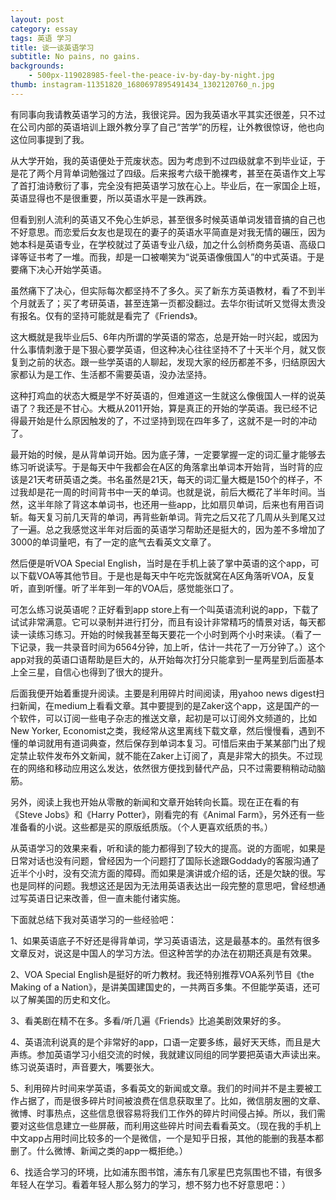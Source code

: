 ```yaml
---
layout: post
category: essay
tags: 英语 学习
title: 谈一谈英语学习
subtitle: No pains, no gains.
backgrounds:
    - 500px-119028985-feel-the-peace-iv-by-day-by-night.jpg
thumb: instagram-11351820_1680697895491434_1302120760_n.jpg
---
```


有同事向我请教英语学习的方法，我很诧异。因为我英语水平其实还很差，只不过在公司内部的英语培训上跟外教分享了自己“苦学”的历程，让外教很惊讶，他也向这位同事提到了我。

从大学开始，我的英语便处于荒废状态。因为考虑到不过四级就拿不到毕业证，于是花了两个月背单词勉强过了四级。后来报考六级干脆裸考，甚至在英语作文上写了首打油诗敷衍了事，完全没有把英语学习放在心上。毕业后，在一家国企上班，英语显得也不是很重要，所以英语水平是一跌再跌。

但看到别人流利的英语又不免心生妒忌，甚至很多时候英语单词发错音搞的自己也不好意思。而恋爱后女友也是现在的妻子的英语水平简直是对我无情的碾压，因为她本科是英语专业，在学校就过了英语专业八级，加之什么剑桥商务英语、高级口译等证书考了一堆。而我，却是一口被嘲笑为“说英语像俄国人”的中式英语。于是要痛下决心开始学英语。

虽然痛下了决心，但实际每次都坚持不了多久。买了新东方英语教材，看了不到半个月就丢了；买了考研英语，甚至连第一页都没翻过。去华尔街试听又觉得太贵没有报名。仅有的坚持可能就是看完了《Friends》。

这大概就是我毕业后5、6年内所谓的学英语的常态，总是开始一时兴起，或因为什么事情刺激于是下狠心要学英语，但这种决心往往坚持不了十天半个月，就又恢复到之前的状态。跟一些学英语的人聊起，发现大家的经历都差不多，归结原因大家都认为是工作、生活都不需要英语，没办法坚持。

这种打鸡血的状态大概是学不好英语的，但难道这一生就这么像俄国人一样的说英语了？我还是不甘心。大概从2011开始，算是真正的开始的学英语。我已经不记得最开始是什么原因触发的了，不过坚持到现在四年多了，这就不是一时的冲动了。

最开始的时候，是从背单词开始。因为底子薄，一定要掌握一定的词汇量才能够去练习听说读写。于是每天中午我都会在A区的角落拿出单词本开始背，当时背的应该是21天考研英语之类。书名虽然是21天，每天的词汇量大概是150个的样子，不过我却是花一周的时间背书中一天的单词。也就是说，前后大概花了半年时间。当然，这半年除了背这本单词书，也还用一些app，比如扇贝单词，后来也有用百词斩。每天复习前几天背的单词，再背些新单词。背完之后又花了几周从头到尾又过了一遍。总之我感觉这半年对后面的英语学习帮助还是挺大的，因为差不多增加了3000的单词量吧，有了一定的底气去看英文文章了。

然后便是听VOA Special English，当时是在手机上装了掌中英语的这个app，可以下载VOA等其他节目。于是也是每天中午吃完饭就窝在A区角落听VOA，反复听，直到听懂。听了半年到一年的VOA后，感觉能张口了。

可怎么练习说英语呢？正好看到app store上有一个叫英语流利说的app，下载了试试非常满意。它可以录制并进行打分，而且有设计非常精巧的情景对话，每天都读一读练习练习。开始的时候我甚至每天要花一个小时到两个小时来读。（看了一下记录，我一共录音时间为6564分钟，加上听，估计一共花了一万分钟了。）这个app对我的英语口语帮助是巨大的，从开始每次打分只能拿到一星两星到后面基本上全三星，自信心也得到了很大的提升。

后面我便开始着重提升阅读。主要是利用碎片时间阅读，用yahoo news digest扫扫新闻，在medium上看看文章。其中要提到的是Zaker这个app，这是国产的一个软件，可以订阅一些电子杂志的推送文章，起初是可以订阅外文频道的，比如New Yorker, Economist之类，我经常从这里离线下载文章，然后慢慢看，遇到不懂的单词就用有道词典查，然后保存到单词本复习。可惜后来由于某某部门出了规定禁止软件发布外文新闻，就不能在Zaker上订阅了，真是非常大的损失。不过现在的网络和移动应用这么发达，依然很方便找到替代产品，只不过需要稍稍动动脑筋。

另外，阅读上我也开始从零散的新闻和文章开始转向长篇。现在正在看的有《Steve Jobs》和《Harry Potter》，刚看完的有《Animal Farm》，另外还有一些准备看的小说。这些都是买的原版纸质版。（个人更喜欢纸质的书。）

从英语学习的效果来看，听和读的能力都得到了较大的提高。说的方面呢，如果是日常对话也没有问题，曾经因为一个问题打了国际长途跟Goddady的客服沟通了近半个小时，没有交流方面的障碍。而如果是演讲或介绍的话，还是欠缺的很。写也是同样的问题。我想这还是因为无法用英语表达出一段完整的意思吧，曾经想通过写英语日记来改善，但一直未能付诸实施。

下面就总结下我对英语学习的一些经验吧：

1、如果英语底子不好还是得背单词，学习英语语法，这是最基本的。虽然有很多文章反对，说这是中国人的学习方法。但这种苦学的办法在初期还真是有效果。

2、VOA Special English是挺好的听力教材。我还特别推荐VOA系列节目《the Making of a Nation》，是讲美国建国史的，一共两百多集。不但能学英语，还可以了解美国的历史和文化。

3、看美剧在精不在多。多看/听几遍《Friends》比追美剧效果好的多。

4、英语流利说真的是个非常好的app，口语一定要多练，最好天天练，而且是大声练。参加英语学习小组交流的时候，我就建议同组的同学要把英语大声读出来。练习说英语时，声音要大，嘴要张大。

5、利用碎片时间来学英语，多看英文的新闻或文章。我们的时间并不是主要被工作占据了，而是很多碎片时间被浪费在信息获取里了。比如，微信朋友圈的文章、微博、时事热点，这些信息很容易将我们工作外的碎片时间侵占掉。所以，我们需要对这些信息建立一些屏蔽，而利用这些碎片时间去看看英文。（现在我的手机上中文app占用时间比较多的一个是微信，一个是知乎日报，其他的能删的我基本都删了。什么微博、新闻之类的app一概拒绝。）

6、找适合学习的环境，比如浦东图书馆，浦东有几家星巴克氛围也不错，有很多年轻人在学习。看着年轻人那么努力的学习，想不努力也不好意思吧：）
